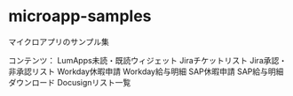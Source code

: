 # microapp-samples
マイクロアプリのサンプル集

コンテンツ：
LumApps未読・既読ウィジェット
Jiraチケットリスト
Jira承認・非承認リスト
Workday休暇申請
Workday給与明細
SAP休暇申請
SAP給与明細ダウンロード
Docusignリスト一覧



